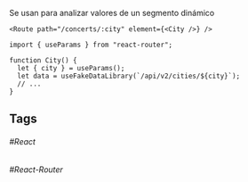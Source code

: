 Se usan para analizar valores de un segmento dinámico

```tsx
<Route path="/concerts/:city" element={<City />} />

import { useParams } from "react-router";

function City() {
  let { city } = useParams();
  let data = useFakeDataLibrary(`/api/v2/cities/${city}`);
  // ...
}
```
## Tags

###### #React 
###### #React-Router 